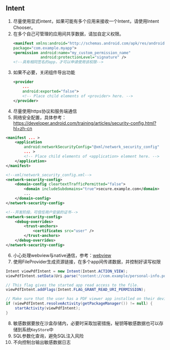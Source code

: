 ## Intent
1. 尽量使用显式intent，如果可能有多个应用来接收一个Intent，请使用Intent Chooser。
2. 在多个自己可管理的应用间共享数据，请加自定义权限。
    ```xml
    <manifest xmlns:android="http://schemas.android.com/apk/res/android"
    package="com.example.myapp">
    <permission android:name="my_custom_permission_name"
                android:protectionLevel="signature" />
    <!--具有相同签名的app，才可以申请使用该权限-->            
    ```
3. 如果不必要，关闭组件导出功能
    ```xml
    <provider
        ...
        android:exported="false">
        <!-- Place child elements of <provider> here. -->
    </provider>
    ```
4. 尽量使用https协议和服务端通信
5. 网络安全配置，具体参考：<https://developer.android.com/training/articles/security-config.html?hl=zh-cn>
```xml
<manifest ... >
    <application
        android:networkSecurityConfig="@xml/network_security_config"
        ... >
        <!-- Place child elements of <application> element here. -->
    </application>
</manifest>

<!--xml/network_security_config.xml-->
<network-security-config>
    <domain-config cleartextTrafficPermitted="false">
        <domain includeSubdomains="true">secure.example.com</domain>
        ...
    </domain-config>
</network-security-config>

<!--开发阶段，可信任用户安装的证书-->
<network-security-config>
    <debug-overrides>
        <trust-anchors>
            <certificates src="user" />
        </trust-anchors>
    </debug-overrides>
</network-security-config>
```

6. 小心处理webview与native通信，参考：[webview](./webview_native.md)
7. 使用FileProvider生成资源链接，在多个app间传递数据，并控制好读写权限
```java
Intent viewPdfIntent = new Intent(Intent.ACTION_VIEW);
viewPdfIntent.setData(Uri.parse("content://com.example/personal-info.pdf"));

// This flag gives the started app read access to the file.
viewPdfIntent.addFlags(Intent.FLAG_GRANT_READ_URI_PERMISSION);

// Make sure that the user has a PDF viewer app installed on their device.
if (viewPdfIntent.resolveActivity(getPackageManager()) != null) {
    startActivity(viewPdfIntent);
}
```
8. 敏感数据要放在沙盒存储内，必要时采取加密措施，秘钥等敏感数据也可以存储到系统`KeyStore`中
9. SQL参数化查询，避免SQL注入风险
10. 不向控制台输出敏感数据日志